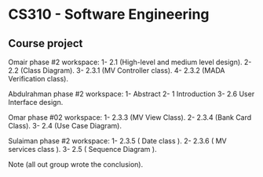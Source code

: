 # CS310 - Software Engineering
## Course project

Omair phase #2 workspace:
1- 2.1 (High-level and medium level design).
2- 2.2 (Class Diagram).
3- 2.3.1 (MV Controller class).
4- 2.3.2 (MADA Verification class).

Abdulrahman phase #2 workspace:
1- Abstract 
2- 1 Introduction
3- 2.6 User Interface design.

Omar phase #02 workspace:
1- 2.3.3 (MV View Class).
2- 2.3.4 (Bank Card Class).
3- 2.4 (Use Case Diagram).

Sulaiman phase #2 workspace:
1- 2.3.5 ( Date class ). 
2- 2.3.6 ( MV services class ).
3- 2.5 ( Sequence Diagram ).

Note (all out group wrote the conclusion).
